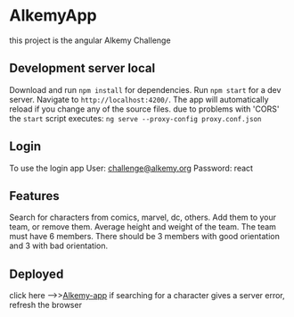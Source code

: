 # AlkemyApp

this project is the angular Alkemy Challenge

## Development server local

Download and run `npm install` for dependencies.
Run `npm start` for a dev server. Navigate to `http://localhost:4200/`. The app will automatically reload if you change any of the source files.
due to problems with 'CORS' the `start` script executes:
`ng serve --proxy-config proxy.conf.json`

## Login

To use the login app
User: challenge@alkemy.org
Password: react

## Features

Search for characters from comics, marvel, dc, others. Add them to your team, or remove them. Average height and weight of the team.
The team must have 6 members. There should be 3 members with good orientation and 3 with bad orientation.

## Deployed

click here -->>[Alkemy-app](https://herosalkemy.web.app/)
if searching for a character gives a server error, refresh the browser